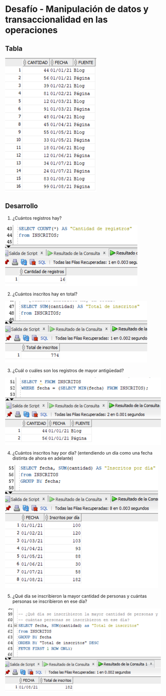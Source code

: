 # Desafío - Manipulación de datos y transaccionalidad en las operaciones

## Tabla

![](./img/tabla.png)

## Desarrollo

1. ¿Cuántos registros hay?

![](./img/1.png)

2. ¿Cuántos inscritos hay en total?

![](./img/2.png)

3. ¿Cuál o cuáles son los registros de mayor antigüedad?

![](./img/3.png)

4. ¿Cuántos inscritos hay por día? (entendiendo un día como una fecha distinta de ahora en adelante)

![](./img/4.png)

5. ¿Qué día se inscribieron la mayor cantidad de personas y cuántas personas se inscribieron en ese día?

![](./img/5.png)
